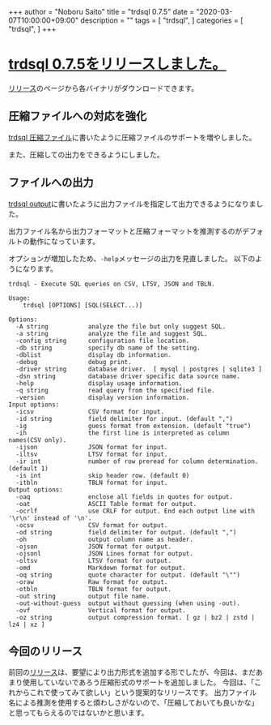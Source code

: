 +++
author = "Noboru Saito"
title = "trdsql 0.7.5"
date = "2020-03-07T10:00:00+09:00"
description = ""
tags = [
    "trdsql",
]
categories = [
    "trdsql",
]
+++

# [trdsql 0.7.5をリリースしました。](https://github.com/noborus/trdsql/releases)

[リリース](https://github.com/noborus/trdsql/releases/tag/v0.7.5)のページから各バイナリがダウンロードできます。

## 圧縮ファイルへの対応を強化

[trdsql 圧縮ファイル](../33_compression)に書いたように圧縮ファイルのサポートを増やしました。

また、圧縮しての出力をできるようにしました。

## ファイルへの出力

[trdsql output](../34_output)に書いたように出力ファイルを指定して出力できるようになりました。

出力ファイル名から出力フォーマットと圧縮フォーマットを推測するのがデフォルトの動作になっています。

オプションが増加したため、`-help`メッセージの出力を見直しました。
以下のようになります。

```console
trdsql - Execute SQL queries on CSV, LTSV, JSON and TBLN.

Usage:
	trdsql [OPTIONS] [SQL(SELECT...)]

Options:
  -A string           analyze the file but only suggest SQL.
  -a string           analyze the file and suggest SQL.
  -config string      configuration file location.
  -db string          specify db name of the setting.
  -dblist             display db information.
  -debug              debug print.
  -driver string      database driver.  [ mysql | postgres | sqlite3 ]
  -dsn string         database driver specific data source name.
  -help               display usage information.
  -q string           read query from the specified file.
  -version            display version information.
Input options:
  -icsv               CSV format for input.
  -id string          field delimiter for input. (default ",")
  -ig                 guess format from extension. (default "true")
  -ih                 the first line is interpreted as column names(CSV only).
  -ijson              JSON format for input.
  -iltsv              LTSV format for input.
  -ir int             number of row preread for column determination. (default 1)
  -is int             skip header row. (default 0)
  -itbln              TBLN format for input.
Output options:
  -oaq                enclose all fields in quotes for output.
  -oat                ASCII Table format for output.
  -ocrlf              use CRLF for output. End each output line with '\r\n' instead of '\n'.
  -ocsv               CSV format for output.
  -od string          field delimiter for output. (default ",")
  -oh                 output column name as header.
  -ojson              JSON format for output.
  -ojsonl             JSON Lines format for output.
  -oltsv              LTSV format for output.
  -omd                Markdown format for output.
  -oq string          quote character for output. (default "\"")
  -oraw               Raw format for output.
  -otbln              TBLN format for output.
  -out string         output file name.
  -out-without-guess  output without guessing (when using -out).
  -ovf                Vertical format for output.
  -oz string          output compression format. [ gz | bz2 | zstd | lz4 | xz ]
```

## 今回のリリース

前回の[リリース](../trdsql_074)は、要望により出力形式を追加する形でしたが、今回は、まだあまり使用していないであろう圧縮形式のサポートを追加しました。
今回は、「これからこれで使ってみて欲しい」という提案的なリリースです。
出力ファイル名による推測を使用すると煩わしさがないので、「圧縮しておいても良いかな」と思ってもらえるのではないかと思います。
